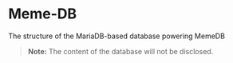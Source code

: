 # Meme-DB
 The structure of the MariaDB-based database powering MemeDB

> **Note:** The content of the database will not be disclosed.